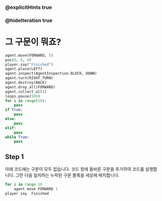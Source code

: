 ### @explicitHints true
### @hideIteration true 

# 그 구문이 뭐죠?

```python
agent.move(FORWARD, 5)
pos(0, 0, 0)
player.say("Finished")
agent.place(LEFT)
agent.inspect(AgentInspection.BLOCK, DOWN) 
agent.turn(RIGHT_TURN)
agent.destroy(BACK)
agent.drop_all(FORWARD)
agent.collect_all()
loops.pause(500)
for i in range(10):
    pass
if True: 
    pass
else: 
    pass
elif:
    pass
while True:
    pass
```

## Step 1
아래 코드에는 구문이 모두 없습니다. 코드 창에 올바른 구문을 추가하여 코드를 실행합니다. 
그런 다음 일치하는 누락된 구문 블록을 세상에 배치합니다.
```python
for i in range 10
    agent move FORWARD 1
player say  Finished
```
